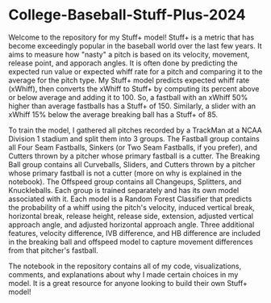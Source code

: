 # College-Baseball-Stuff-Plus-2024

Welcome to the repository for my Stuff+ model! Stuff+ is a metric that has become exceedingly popular in the baseball world over the last few years. It aims to measure how "nasty" a pitch is based on its velocity, movement, release point, and apporach angles. It is often done by predicting the expected run value or expected whiff rate for a pitch and comparing it to the average for the pitch type. My Stuff+ model predicts expected whiff rate (xWhiff), then converts the xWhiff to Stuff+ by computing its percent above or below average and adding it to 100. So, a fastball with an xWhiff 50% higher than average fastballs has a Stuff+ of 150. Similarly, a slider with an xWhiff 15% below the average breaking ball has a Stuff+ of 85.

To train the model, I gathered all pitches recorded by a TrackMan at a NCAA Division 1 stadium and split them into 3 groups. The Fastball group contains all Four Seam Fastballs, Sinkers (or Two Seam Fastballs, if you prefer), and Cutters thrown by a pitcher whose primary fastball is a cutter. The Breaking Ball group contains all Curveballs, Sliders, and Cutters thrown by a pitcher whose primary fastball is not a cutter (more on why is explained in the notebook). The Offspeed group contains all Changeups, Splitters, and Knuckleballs. Each group is trained separately and has its own model associated with it. Each model is a Random Forest Classifier that predicts the probability of a whiff using the pitch's velocity, induced vertical break, horizontal break, release height, release side, extension, adjusted vertical approach angle, and adjusted horizontal approach angle. Three additional features, velocity difference, IVB difference, and HB difference are included in the breaking ball and offspeed model to capture movement differences from that pitcher's fastball. 

The notebook in the repository contains all of my code, visualizations, comments, and explanations about why I made certain choices in my model. It is a great resource for anyone looking to build their own Stuff+ model!
